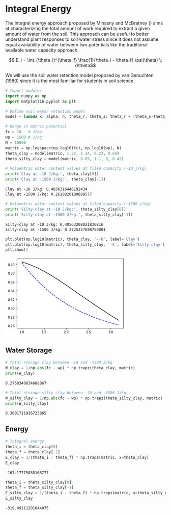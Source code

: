# Integral Energy

The integral energy approach proposed by Minasny and McBratney () aims at characterizing the total amount of work required to extract a given amount of water from the soil. This approach can be useful to better understand plant responses to soil water stress since it does not assume equal availability of water between two potentials like the traditional available water capacity approach.

$$ E_i = \int_{\theta_i}^{\theta_f} \frac{1}{\theta_i - \theta_f} \psi(\theta) \; d\theta$$

We will use the soil water retention model proposed by van Genuchten (1980) since it is the most familiar for students in soil science.



```python
# Import modules
import numpy as np
import matplotlib.pyplot as plt

```


```python
# Define soil water retention model
model = lambda x, alpha, n, theta_r, theta_s: theta_r + (theta_s-theta_r)*(1+(alpha*x)**n)**-(1-1/n)

```


```python
# Range in matric potential
fc = 10   # J/kg
wp = 1500 # J/kg
N = 10000
matric = np.logspace(np.log10(fc), np.log10(wp), N)
theta_clay = model(matric, 1.22, 1.34, 0.23, 0.64)
theta_silty_clay = model(matric, 0.05, 1.1, 0, 0.42)

```


```python
# Voluemtric water content values at filed capacity (-10 j/kg)
print('Clay at -10 J/kg:', theta_clay[0])
print('Clay at -1500 J/kg:', theta_clay[-1])

```

    Clay at -10 J/kg: 0.4036316446192434
    Clay at -1500 J/kg: 0.2618820180889577



```python
# Voluemtric water content values at filed capacity (-1500 j/kg)
print('Silty-clay at -10 J/kg:', theta_silty_clay[0])
print('Silty-clay at -1500 J/kg:', theta_silty_clay[-1])

```

    Silty-clay at -10 J/kg: 0.40563208021830816
    Silty-clay at -1500 J/kg: 0.2725227698750801



```python
plt.plot(np.log10(matric), theta_clay, '--b', label='Clay')
plt.plot(np.log10(matric), theta_silty_clay, '-k', label='Silty clay')
plt.show()

```


![png](plant_available_water_files/plant_available_water_6_0.png)


## Water Storage


```python
# Total storage clay between -10 and -1500 J/kg
W_clay = 1/np.abs(fc - wp) * np.trapz(theta_clay, matric)
print(W_clay)

```

    0.2768349634688867



```python
# Total storage silty clay between -10 and -1500 J/kg
W_silty_clay = 1/np.abs(fc - wp) * np.trapz(theta_silty_clay, matric)
print(W_silty_clay)

```

    0.3001711916723065


## Energy


```python
# Integral energy
theta_i = theta_clay[0]
theta_f = theta_clay[-1]
E_clay = 1/(theta_i - theta_f) * np.trapz(matric, x=theta_clay)
E_clay

```




    -167.17775885168777




```python
theta_i = theta_silty_clay[0]
theta_f = theta_silty_clay[-1]
E_silty_clay = 1/(theta_i - theta_f) * np.trapz(matric, x=theta_silty_clay)
E_silty_clay

```




    -319.49111201644075



